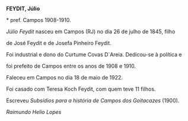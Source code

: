 **FEYDIT, Júlio**



\* pref. Campos 1908-1910.



*Júlio Feydit* nasceu em Campos (RJ) no dia 26 de julho de 1845, filho

de José Feydit e de Josefa Pinheiro Feydit.



Foi industrial e dono do Curtume Covas D\`Areia. Dedicou-se à política e

foi prefeito de Campos entre os anos de 1908 e 1910.



Faleceu em Campos no dia 18 de maio de 1922.



Foi casado com Teresa Koch Feydit, com quem teve 11 filhos.



Escreveu *Subsídios para a história de Campos dos Goitacazes* (1900).



*Raimundo Helio Lopes*



